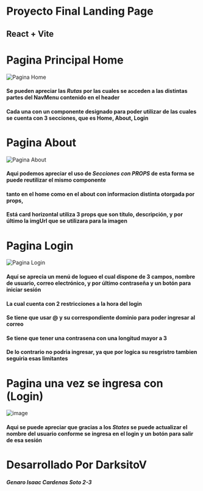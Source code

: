 # Proyecto Final  Landing Page 

## React + Vite

# Pagina Principal Home 
![Pagina Home](https://i.ibb.co/HNBsDpT/imagen-2024-12-20-225123588.png)
#### Se pueden apreciar las *Rutas* por las cuales se acceden a las distintas partes del NavMenu contenido en el header 
#### Cada una con un componente designado para poder utilizar de las cuales se cuenta con 3 secciones, que es Home, About, Login

# Pagina About
![Pagina About](https://i.ibb.co/QQsMQ21/imagen-2024-12-20-225405566.png)
#### Aqui podemos apreciar el uso de *Secciones con PROPS* de esta forma se puede reutilizar el mismo componente 
#### tanto en el home como en el about con informacion distinta otorgada por props, 
#### Está card horizontal utiliza 3 props que son título, descripción, y por último la imgUrl que se utilizara para la imagen

# Pagina Login
![Pagina Login](https://i.ibb.co/wCzMZdS/imagen-2024-12-20-225558846.png)
#### Aquí se aprecia un menú de logueo el cual dispone de 3 campos, nombre de usuario, correo electrónico, y por último contraseña y un botón para iniciar sesión 
#### La cual cuenta con 2 restricciones a la hora del login 
#### Se tiene que usar @ y su correspondiente dominio para poder ingresar al correo 
#### Se tiene que tener una contrasena con una longitud mayor a 3
#### De lo contrario no podria ingresar, ya que por logica su resgristro tambien seguiria esas limitantes

# Pagina una vez se ingresa con (Login)
![image](https://github.com/user-attachments/assets/6783e2ab-4104-4444-8467-bfddd3d76e39)
#### Aqui se puede apreciar que gracias a los *States* se puede actualizar el nombre del usuario conforme se ingresa en el login y un botón para salir de esa sesión 

# Desarrollado Por DarksitoV
##### Genaro Isaac Cardenas Soto 2-3
